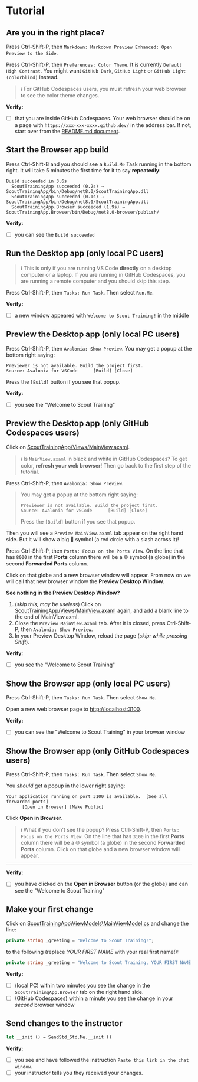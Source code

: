 # Tutorial

## Are you in the right place?

Press Ctrl-Shift-P, then `Markdown: Markdown Preview Enhanced: Open Preview to the Side`.

Press Ctrl-Shift-P, then `Preferences: Color Theme`. It is currently `Default High Contrast`. You might want `GitHub Dark`, `GitHub Light` or `GitHub Light (colorblind)` instead.

> ℹ️ For GitHub Codespaces users, you must refresh your web browser to see the color theme changes.

**Verify:**

- [ ] that you are inside GitHub Codespaces. Your web browser should be on a page with `https://xxx-xxx-xxxx.github.dev/` in the address bar. If not, start over from the [README.md document](../README.md).

## Start the Browser app build

Press Ctrl-Shift-B and you should see a `Build.Me` Task running in the bottom right. It will take 5 minutes the first time for it to say **repeatedly**:

```text
Build succeeded in 3.6s
  ScoutTrainingApp succeeded (0.2s) → ScoutTrainingApp/bin/Debug/net8.0/ScoutTrainingApp.dll
  ScoutTrainingApp succeeded (0.1s) → ScoutTrainingApp/bin/Debug/net8.0/ScoutTrainingApp.dll
  ScoutTrainingApp.Browser succeeded (1.9s) → ScoutTrainingApp.Browser/bin/Debug/net8.0-browser/publish/
```

**Verify:**

- [ ] you can see the `Build succeeded`

## Run the Desktop app (only local PC users)

> ℹ️ This is only if you are running VS Code **directly** on a desktop computer or a laptop. If you are running in GitHub Codespaces, you are running a remote computer and you should skip this step.

Press Ctrl-Shift-P, then `Tasks: Run Task`. Then select `Run.Me`.

**Verify:**

- [ ] a new window appeared with `Welcome to Scout Training!` in the middle

## Preview the Desktop app (only local PC users)

Press Ctrl-Shift-P, then `Avalonia: Show Preview`.
You may get a popup at the bottom right saying:

```text
Previewer is not available. Build the project first.
Source: Avalonia for VSCode      [Build] [Close]
```

Press the `[Build]` button if you see that popup.

**Verify:**

- [ ] you see the "Welcome to Scout Training"

## Preview the Desktop app (only GitHub Codespaces users)

Click on [ScoutTrainingApp/Views/MainView.axaml](../ScoutTrainingApp/Views/MainView.axaml).

> ℹ️ Is `MainView.axaml` in black and white in GitHub Codespaces? To get color, **refresh your web browser**! Then go back to the first step of the tutorial.

Press Ctrl-Shift-P, then `Avalonia: Show Preview`.

> You may get a popup at the bottom right saying:
>
> ```text
> Previewer is not available. Build the project first.
> Source: Avalonia for VSCode      [Build] [Close]
> ```
>
> Press the `[Build]` button if you see that popup.

Then you will see a `Preview MainView.axaml` tab
appear on the right hand side. But it will show a big 🚫 symbol (a red
circle with a slash across it)!

Press Ctrl-Shift-P, then `Ports: Focus on the Ports View`.
On the line that has `8000` in the first **Ports** column there will be a 🌐 symbol
(a globe) in the second **Forwarded Ports** column.

Click on that globe and a new browser window will appear. From now on we will call that new browser window the **Preview Desktop Window**.

**See nothing in the Preview Desktop Window?**

1. (*skip this; may be useless*) Click on [ScoutTrainingApp/Views/MainView.axaml](../ScoutTrainingApp/Views/MainView.axaml) again,
and add a blank line to the end of MainView.axml.
2. Close the `Preview MainView.axaml` tab. After it is closed, press Ctrl-Shift-P, then `Avalonia: Show Preview`.
3. In your Preview Desktop Window, reload the page (*skip: while pressing Shift*).

**Verify:**

- [ ] you see the "Welcome to Scout Training"

## Show the Browser app (only local PC users)

Press Ctrl-Shift-P, then `Tasks: Run Task`. Then select `Show.Me`.

Open a new web browser page to <http://localhost:3100>.

**Verify:**

- [ ] you can see the "Welcome to Scout Training" in your browser window

## Show the Browser app (only GitHub Codespaces users)

Press Ctrl-Shift-P, then `Tasks: Run Task`. Then select `Show.Me`.

You *should* get a popup in the lower right saying:

```text
Your application running on port 3100 is available.  [See all forwarded ports]
      [Open in Browser] [Make Public]
```

Click **Open in Browser**.

> ℹ️ What if you don't see the popup? Press Ctrl-Shift-P, then `Ports: Focus on the Ports View`. On the line that has `3100` in the first **Ports** column there will be a 🌐 symbol
(a globe) in the second **Forwarded Ports** column. Click on that globe and a new browser window will appear.

---

**Verify:**

- [ ] you have clicked on the **Open in Browser** button (or the globe) and can see the "Welcome to Scout Training"

## Make your first change

Click on [ScoutTrainingApp\ViewModels\MainViewModel.cs](../ScoutTrainingApp/ViewModels/MainViewModel.cs) and change the line:

```csharp
private string _greeting = "Welcome to Scout Training!";
```

to the following (replace *YOUR FIRST NAME* with your real first name!):

```csharp
private string _greeting = "Welcome to Scout Training, YOUR FIRST NAME!";
```

**Verify:**

- [ ] (local PC) within two minutes you see the change in the `ScoutTrainingApp.Browser` tab on the right hand side.
- [ ] (GitHub Codespaces) within a minute you see the change in your *second* browser window

## Send changes to the instructor

```ocaml {cmd="dk" args=["--project-dir", "..", "-s", "$input_file", "Run"]}
let __init () = SendStd_Std.Me.__init ()
```

**Verify:**

- [ ] you see and have followed the instruction `Paste this link in the chat window`.
- [ ] your instructor tells you they received your changes.
